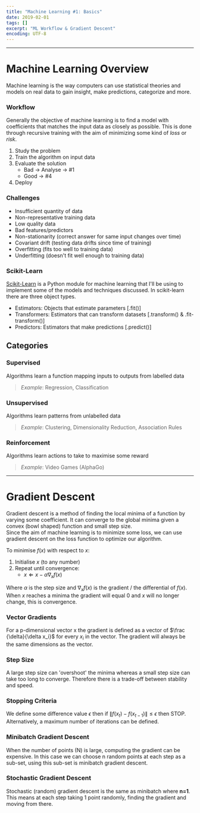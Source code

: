 ```yaml
---
title: "Machine Learning #1: Basics"
date: 2019-02-01
tags: []
excerpt: "ML Workflow & Gradient Descent"
encoding: UTF-8
---
```


---
# Machine Learning Overview

Machine learning is the way computers can use statistical theories and models on real data to gain insight, make predictions, categorize and more.

### Workflow

Generally the objective of machine learning is to find a model with coefficients that matches the input data as closely as possible. This is done through recursive training with the aim of minimizing some kind of *loss* or *risk*.

1. Study the problem
2. Train the algorithm on input data
3. Evaluate the solution
   - Bad -> Analyse -> #1
   - Good -> #4
4. Deploy

### Challenges

- Insufficient quantity of data
- Non-representative training data
- Low quality data
- Bad features/predictors
- Non-stationarity (correct answer for same input changes over time)
- Covariant drift (testing data drifts since time of training)
- Overfitting (fits too well to training data)
- Underfitting (doesn't fit well enough to training data)

### Scikit-Learn

[Scikit-Learn](https://scikit-learn.org) is a Python module for machine learning that I'll be using to implement some of the models and techniques discussed. In scikit-learn there are three object types.

- Estimators: Objects that estimate parameters [.fit()]
- Transformers: Estimators that can transform datasets [.transform() & .fit-transform()]
- Predictors: Estimators that make predictions [.predict()]

## Categories

### Supervised

Algorithms learn a function mapping inputs to outputs from labelled data

> *Example*: Regression, Classification

### Unsupervised

Algorithms learn patterns from unlabelled data

> *Example*: Clustering, Dimensionality Reduction, Association Rules

### Reinforcement

Algorithms learn actions to take to maximise some reward

> *Example*: Video Games (AlphaGo)

---

# Gradient Descent

Gradient descent is a method of finding the local minima of a function by varying some coefficient. It can converge to the global minima given a convex (bowl shaped) function and small step size.  
Since the aim of machine learning is to minimize some loss, we can use gradient descent on the loss function to optimize our algorithm.

To minimise $f(x)$ with respect to $x$:

1. Initialise $x$ (to any number)
2. Repeat until convergence:
   - $x \Leftarrow x - \alpha \nabla _x f(x)$

Where $\alpha$ is the step size and $\nabla _x f(x)$ is the gradient / the differential of $f(x)$.  
When $x$ reaches a minima the gradient will equal 0 and $x$ will no longer change, this is convergence.

### Vector Gradients

For a p-dimensional vector x the gradient is defined as a vector of $\frac {\delta}{\delta x_i}$ for every $x_i$ in the vector. The gradient will always be the same dimensions as the vector.

### Step Size

A large step size can 'overshoot' the minima whereas a small step size can take too long to converge. Therefore there is a trade-off between stability and speed.

### Stopping Criteria

We define some difference value $\epsilon$ then if $\|f(x_t) - f(x_{t-1})\| \leq \epsilon$ then STOP. Alternatively, a maximum number of iterations can be defined.

### Minibatch Gradient Descent

When the number of points (N) is large, computing the gradient can be expensive. In this case we can choose n random points at each step as a sub-set, using this sub-set is minibatch gradient descent.

### Stochastic Gradient Descent

Stochastic (random) gradient descent is the same as minibatch where **n=1**. This means at each step taking 1 point randomly, finding the gradient and moving from there.